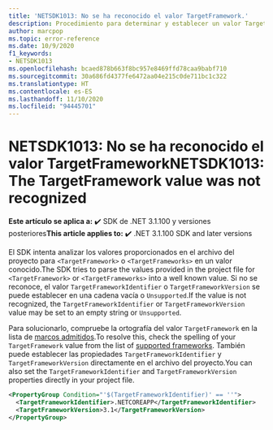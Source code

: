 ```yaml
---
title: 'NETSDK1013: No se ha reconocido el valor TargetFramework.'
description: Procedimiento para determinar y establecer un valor TargetFramework válido
author: marcpop
ms.topic: error-reference
ms.date: 10/9/2020
f1_keywords:
- NETSDK1013
ms.openlocfilehash: bcaed878b663f8bc957e8469ffd78caa9babf710
ms.sourcegitcommit: 30a686fd4377fe6472aa04e215c0de711bc1c322
ms.translationtype: HT
ms.contentlocale: es-ES
ms.lasthandoff: 11/10/2020
ms.locfileid: "94445701"
---
```

# <a name="netsdk1013-the-targetframework-value-was-not-recognized"></a><span data-ttu-id="cdb2c-103">NETSDK1013: No se ha reconocido el valor TargetFramework</span><span class="sxs-lookup"><span data-stu-id="cdb2c-103">NETSDK1013: The TargetFramework value was not recognized</span></span>

<span data-ttu-id="cdb2c-104">**Este artículo se aplica a:** ✔️ SDK de .NET 3.1.100 y versiones posteriores</span><span class="sxs-lookup"><span data-stu-id="cdb2c-104">**This article applies to:** ✔️ .NET 3.1.100 SDK and later versions</span></span>

<span data-ttu-id="cdb2c-105">El SDK intenta analizar los valores proporcionados en el archivo del proyecto para `<TargetFramework>` o `<TargetFrameworks>` en un valor conocido.</span><span class="sxs-lookup"><span data-stu-id="cdb2c-105">The SDK tries to parse the values provided in the project file for `<TargetFramework>` or `<TargetFrameworks>` into a well known value.</span></span>  <span data-ttu-id="cdb2c-106">Si no se reconoce, el valor `TargetFrameworkIdentifier` o `TargetFrameworkVersion` se puede establecer en una cadena vacía o `Unsupported`.</span><span class="sxs-lookup"><span data-stu-id="cdb2c-106">If the value is not recognized, the `TargetFrameworkIdentifier` or `TargetFrameworkVersion` value may be set to an empty string or `Unsupported`.</span></span>

<span data-ttu-id="cdb2c-107">Para solucionarlo, compruebe la ortografía del valor `TargetFramework` en la lista de [marcos admitidos](../../../standard/frameworks.md).</span><span class="sxs-lookup"><span data-stu-id="cdb2c-107">To resolve this, check the spelling of your `TargetFramework` value from the list of [supported frameworks](../../../standard/frameworks.md).</span></span>
<span data-ttu-id="cdb2c-108">También puede establecer las propiedades `TargetFrameworkIdentifier` y `TargetFrameworkVersion` directamente en el archivo del proyecto.</span><span class="sxs-lookup"><span data-stu-id="cdb2c-108">You can also set the `TargetFrameworkIdentifier` and `TargetFrameworkVersion` properties directly in your project file.</span></span>

```xml
<PropertyGroup Condition="'$(TargetFrameworkIdentifier)' == ''">
  <TargetFrameworkIdentifier>.NETCOREAPP</TargetFrameworkIdentifier>
  <TargetFrameworkVersion>3.1</TargetFrameworkVersion>
</PropertyGroup>
```

